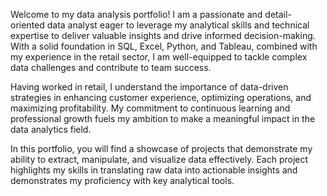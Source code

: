 Welcome to my data analysis portfolio! I am a passionate and detail-oriented data analyst eager to leverage my analytical skills and technical expertise to deliver valuable insights and drive informed decision-making. With a solid foundation in SQL, Excel, Python, and Tableau, combined with my experience in the retail sector, I am well-equipped to tackle complex data challenges and contribute to team success.

Having worked in retail, I understand the importance of data-driven strategies in enhancing customer experience, optimizing operations, and maximizing profitability. My commitment to continuous learning and professional growth fuels my ambition to make a meaningful impact in the data analytics field.

In this portfolio, you will find a showcase of projects that demonstrate my ability to extract, manipulate, and visualize data effectively. Each project highlights my skills in translating raw data into actionable insights and demonstrates my proficiency with key analytical tools.
